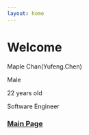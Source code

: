 ```yaml
---
layout: home
---
```

# Welcome


Maple Chan(Yufeng.Chen)

Male

22 years old

Software Engineer


### [Main Page](page/MainPage.html)